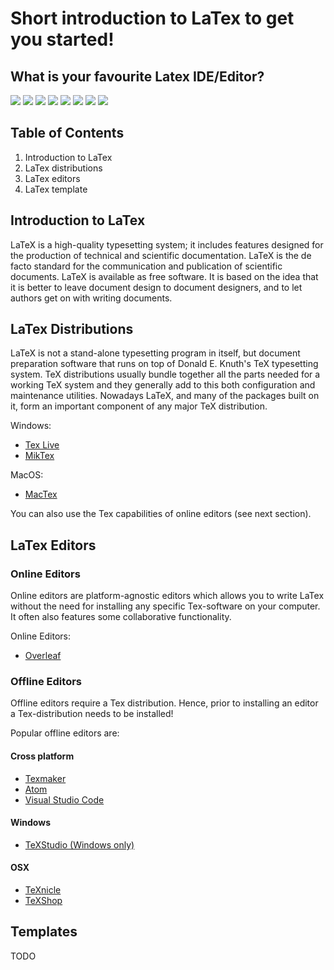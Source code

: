 # Short introduction to LaTex to get you started!

## What is your favourite Latex IDE/Editor?
[![](https://api.gh-polls.com/poll/01C9HTTB45TR77YA5JCTBAMKWQ/TexStudio)](https://api.gh-polls.com/poll/01C9HTTB45TR77YA5JCTBAMKWQ/TexStudio/vote)
[![](https://api.gh-polls.com/poll/01C9HTTB45TR77YA5JCTBAMKWQ/Texmaker)](https://api.gh-polls.com/poll/01C9HTTB45TR77YA5JCTBAMKWQ/Texmaker/vote)
[![](https://api.gh-polls.com/poll/01C9HTTB45TR77YA5JCTBAMKWQ/Atom)](https://api.gh-polls.com/poll/01C9HTTB45TR77YA5JCTBAMKWQ/Atom/vote)
[![](https://api.gh-polls.com/poll/01C9HTTB45TR77YA5JCTBAMKWQ/Visual%20Studio%20Code%20with%20LaTeX-Workshop)](https://api.gh-polls.com/poll/01C9HTTB45TR77YA5JCTBAMKWQ/Visual%20Studio%20Code%20with%20LaTeX-Workshop/vote)
[![](https://api.gh-polls.com/poll/01C9HTTB45TR77YA5JCTBAMKWQ/TeXnicle)](https://api.gh-polls.com/poll/01C9HTTB45TR77YA5JCTBAMKWQ/TeXnicle/vote)
[![](https://api.gh-polls.com/poll/01C9HTTB45TR77YA5JCTBAMKWQ/TeXShop)](https://api.gh-polls.com/poll/01C9HTTB45TR77YA5JCTBAMKWQ/TeXShop/vote)
[![](https://api.gh-polls.com/poll/01C9HTTB45TR77YA5JCTBAMKWQ/Overleaf)](https://api.gh-polls.com/poll/01C9HTTB45TR77YA5JCTBAMKWQ/Overleaf/vote)
[![](https://api.gh-polls.com/poll/01C9HTTB45TR77YA5JCTBAMKWQ/Sublime%20Text%20with%20LaTeXTools%20or%20LaTeXing%20Plugin)](https://api.gh-polls.com/poll/01C9HTTB45TR77YA5JCTBAMKWQ/Sublime%20Text%20with%20LaTeXTools%20or%20LaTeXing%20Plugin/vote)
<!---
[![](https://api.gh-polls.com/poll/01C9HTTB45TR77YA5JCTBAMKWQ/Archimedes)](https://api.gh-polls.com/poll/01C9HTTB45TR77YA5JCTBAMKWQ/Archimedes/vote)
[![](https://api.gh-polls.com/poll/01C9HTTB45TR77YA5JCTBAMKWQ/Bakoma%20TeX%20Word)](https://api.gh-polls.com/poll/01C9HTTB45TR77YA5JCTBAMKWQ/Bakoma%20TeX%20Word/vote)
[![](https://api.gh-polls.com/poll/01C9HTTB45TR77YA5JCTBAMKWQ/Compositor)](https://api.gh-polls.com/poll/01C9HTTB45TR77YA5JCTBAMKWQ/Compositor/vote)
[![](https://api.gh-polls.com/poll/01C9HTTB45TR77YA5JCTBAMKWQ/Emacs%20with%20AUCTeX)](https://api.gh-polls.com/poll/01C9HTTB45TR77YA5JCTBAMKWQ/Emacs%20with%20AUCTeX/vote)
[![](https://api.gh-polls.com/poll/01C9HTTB45TR77YA5JCTBAMKWQ/Emacs%20with%20WhizzyTeX)](https://api.gh-polls.com/poll/01C9HTTB45TR77YA5JCTBAMKWQ/Emacs%20with%20WhizzyTeX/vote)
[![](https://api.gh-polls.com/poll/01C9HTTB45TR77YA5JCTBAMKWQ/gedit%20with%20the%20gedit-LaTeX-plugin)](https://api.gh-polls.com/poll/01C9HTTB45TR77YA5JCTBAMKWQ/gedit%20with%20the%20gedit-LaTeX-plugin/vote)
[![](https://api.gh-polls.com/poll/01C9HTTB45TR77YA5JCTBAMKWQ/Geany%20with%20GeanyLaTeX)](https://api.gh-polls.com/poll/01C9HTTB45TR77YA5JCTBAMKWQ/Geany%20with%20GeanyLaTeX/vote)
[![](https://api.gh-polls.com/poll/01C9HTTB45TR77YA5JCTBAMKWQ/gummi)](https://api.gh-polls.com/poll/01C9HTTB45TR77YA5JCTBAMKWQ/gummi/vote)
[![](https://api.gh-polls.com/poll/01C9HTTB45TR77YA5JCTBAMKWQ/Inlage)](https://api.gh-polls.com/poll/01C9HTTB45TR77YA5JCTBAMKWQ/Inlage/vote)
[![](https://api.gh-polls.com/poll/01C9HTTB45TR77YA5JCTBAMKWQ/IntelliJ%20IDEA)](https://api.gh-polls.com/poll/01C9HTTB45TR77YA5JCTBAMKWQ/IntelliJ%20IDEA/vote)
[![](https://api.gh-polls.com/poll/01C9HTTB45TR77YA5JCTBAMKWQ/jEdit)](https://api.gh-polls.com/poll/01C9HTTB45TR77YA5JCTBAMKWQ/jEdit/vote)
[![](https://api.gh-polls.com/poll/01C9HTTB45TR77YA5JCTBAMKWQ/JOVE)](https://api.gh-polls.com/poll/01C9HTTB45TR77YA5JCTBAMKWQ/JOVE/vote)
[![](https://api.gh-polls.com/poll/01C9HTTB45TR77YA5JCTBAMKWQ/Kile)](https://api.gh-polls.com/poll/01C9HTTB45TR77YA5JCTBAMKWQ/Kile/vote)
[![](https://api.gh-polls.com/poll/01C9HTTB45TR77YA5JCTBAMKWQ/KTikZ)](https://api.gh-polls.com/poll/01C9HTTB45TR77YA5JCTBAMKWQ/KTikZ/vote)
[![](https://api.gh-polls.com/poll/01C9HTTB45TR77YA5JCTBAMKWQ/Latexian)](https://api.gh-polls.com/poll/01C9HTTB45TR77YA5JCTBAMKWQ/Latexian/vote)
[![](https://api.gh-polls.com/poll/01C9HTTB45TR77YA5JCTBAMKWQ/Latexila)](https://api.gh-polls.com/poll/01C9HTTB45TR77YA5JCTBAMKWQ/Latexila/vote)
[![](https://api.gh-polls.com/poll/01C9HTTB45TR77YA5JCTBAMKWQ/LaTeX%20Base)](https://api.gh-polls.com/poll/01C9HTTB45TR77YA5JCTBAMKWQ/LaTeX%20Base/vote)
[![](https://api.gh-polls.com/poll/01C9HTTB45TR77YA5JCTBAMKWQ/LEd)](https://api.gh-polls.com/poll/01C9HTTB45TR77YA5JCTBAMKWQ/LEd/vote)
[![](https://api.gh-polls.com/poll/01C9HTTB45TR77YA5JCTBAMKWQ/LyX)](https://api.gh-polls.com/poll/01C9HTTB45TR77YA5JCTBAMKWQ/LyX/vote)
[![](https://api.gh-polls.com/poll/01C9HTTB45TR77YA5JCTBAMKWQ/Notepad%2B%2B)](https://api.gh-polls.com/poll/01C9HTTB45TR77YA5JCTBAMKWQ/Notepad%2B%2B/vote)
[![](https://api.gh-polls.com/poll/01C9HTTB45TR77YA5JCTBAMKWQ/Open%20LaTeX%20Studio)](https://api.gh-polls.com/poll/01C9HTTB45TR77YA5JCTBAMKWQ/Open%20LaTeX%20Studio/vote)
[![](https://api.gh-polls.com/poll/01C9HTTB45TR77YA5JCTBAMKWQ/Papeeria)](https://api.gh-polls.com/poll/01C9HTTB45TR77YA5JCTBAMKWQ/Papeeria/vote)
[![](https://api.gh-polls.com/poll/01C9HTTB45TR77YA5JCTBAMKWQ/QuatraTeX)](https://api.gh-polls.com/poll/01C9HTTB45TR77YA5JCTBAMKWQ/QuatraTeX/vote)
[![](https://api.gh-polls.com/poll/01C9HTTB45TR77YA5JCTBAMKWQ/RTextDoc)](https://api.gh-polls.com/poll/01C9HTTB45TR77YA5JCTBAMKWQ/RTextDoc/vote)
[![](https://api.gh-polls.com/poll/01C9HTTB45TR77YA5JCTBAMKWQ/DMelt)](https://api.gh-polls.com/poll/01C9HTTB45TR77YA5JCTBAMKWQ/DMelt/vote)
[![](https://api.gh-polls.com/poll/01C9HTTB45TR77YA5JCTBAMKWQ/Scientific%20Word)](https://api.gh-polls.com/poll/01C9HTTB45TR77YA5JCTBAMKWQ/Scientific%20Word/vote)
[![](https://api.gh-polls.com/poll/01C9HTTB45TR77YA5JCTBAMKWQ/Scientific%20Workplace)](https://api.gh-polls.com/poll/01C9HTTB45TR77YA5JCTBAMKWQ/Scientific%20Workplace/vote)
[![](https://api.gh-polls.com/poll/01C9HTTB45TR77YA5JCTBAMKWQ/Scribes)](https://api.gh-polls.com/poll/01C9HTTB45TR77YA5JCTBAMKWQ/Scribes/vote)
[![](https://api.gh-polls.com/poll/01C9HTTB45TR77YA5JCTBAMKWQ/Scribo)](https://api.gh-polls.com/poll/01C9HTTB45TR77YA5JCTBAMKWQ/Scribo/vote)
[![](https://api.gh-polls.com/poll/01C9HTTB45TR77YA5JCTBAMKWQ/ShareLaTeX)](https://api.gh-polls.com/poll/01C9HTTB45TR77YA5JCTBAMKWQ/ShareLaTeX/vote)
[![](https://api.gh-polls.com/poll/01C9HTTB45TR77YA5JCTBAMKWQ/TechWriter)](https://api.gh-polls.com/poll/01C9HTTB45TR77YA5JCTBAMKWQ/TechWriter/vote)
[![](https://api.gh-polls.com/poll/01C9HTTB45TR77YA5JCTBAMKWQ/TeXlipse%20for%20Eclipse)](https://api.gh-polls.com/poll/01C9HTTB45TR77YA5JCTBAMKWQ/TeXlipse%20for%20Eclipse/vote)
[![](https://api.gh-polls.com/poll/01C9HTTB45TR77YA5JCTBAMKWQ/TextMate)](https://api.gh-polls.com/poll/01C9HTTB45TR77YA5JCTBAMKWQ/TextMate/vote)
[![](https://api.gh-polls.com/poll/01C9HTTB45TR77YA5JCTBAMKWQ/TeXworks)](https://api.gh-polls.com/poll/01C9HTTB45TR77YA5JCTBAMKWQ/TeXworks/vote)
[![](https://api.gh-polls.com/poll/01C9HTTB45TR77YA5JCTBAMKWQ/Verbosus)](https://api.gh-polls.com/poll/01C9HTTB45TR77YA5JCTBAMKWQ/Verbosus/vote)
[![](https://api.gh-polls.com/poll/01C9HTTB45TR77YA5JCTBAMKWQ/Vim%20with%20LaTeX-Box)](https://api.gh-polls.com/poll/01C9HTTB45TR77YA5JCTBAMKWQ/Vim%20with%20LaTeX-Box/vote)
[![](https://api.gh-polls.com/poll/01C9HTTB45TR77YA5JCTBAMKWQ/Vim%20with%20LaTeX-plugin)](https://api.gh-polls.com/poll/01C9HTTB45TR77YA5JCTBAMKWQ/Vim%20with%20LaTeX-plugin/vote)
[![](https://api.gh-polls.com/poll/01C9HTTB45TR77YA5JCTBAMKWQ/Vim%20with%20Snipmate%20plugin%20and%20rubber)](https://api.gh-polls.com/poll/01C9HTTB45TR77YA5JCTBAMKWQ/Vim%20with%20Snipmate%20plugin%20and%20rubber/vote)
[![](https://api.gh-polls.com/poll/01C9HTTB45TR77YA5JCTBAMKWQ/Vim%20with%20vimtex)](https://api.gh-polls.com/poll/01C9HTTB45TR77YA5JCTBAMKWQ/Vim%20with%20vimtex/vote)
[![](https://api.gh-polls.com/poll/01C9HTTB45TR77YA5JCTBAMKWQ/WinEdt)](https://api.gh-polls.com/poll/01C9HTTB45TR77YA5JCTBAMKWQ/WinEdt/vote)
[![](https://api.gh-polls.com/poll/01C9HTTB45TR77YA5JCTBAMKWQ/Winefish)](https://api.gh-polls.com/poll/01C9HTTB45TR77YA5JCTBAMKWQ/Winefish/vote)
[![](https://api.gh-polls.com/poll/01C9HTTB45TR77YA5JCTBAMKWQ/WinShell)](https://api.gh-polls.com/poll/01C9HTTB45TR77YA5JCTBAMKWQ/WinShell/vote)
[![](https://api.gh-polls.com/poll/01C9HTTB45TR77YA5JCTBAMKWQ/TeXnicCenter)](https://api.gh-polls.com/poll/01C9HTTB45TR77YA5JCTBAMKWQ/TeXnicCenter/vote)
--->

## Table of Contents
1. Introduction to LaTex
2. LaTex distributions
3. LaTex editors
4. LaTex template

## Introduction to LaTex
LaTeX is a high-quality typesetting system; it includes features designed for the production of technical and scientific documentation. LaTeX is the de facto standard for the communication and publication of scientific documents. LaTeX is available as free software. It is based on the idea that it is better to leave document design to document designers, and to let authors get on with writing documents.

## LaTex Distributions
LaTeX is not a stand-alone typesetting program in itself, but document preparation software that runs on top of Donald E. Knuth's TeX typesetting system. TeX distributions usually bundle together all the parts needed for a working TeX system and they generally add to this both configuration and maintenance utilities. Nowadays LaTeX, and many of the packages built on it, form an important component of any major TeX distribution.

Windows:
- [Tex Live](http://www.tug.org/texlive/)
- [MikTex](https://miktex.org/)

MacOS:
- [MacTex](http://www.tug.org/mactex/)

You can also use the Tex capabilities of online editors (see next section).

## LaTex Editors

### Online Editors
Online editors are platform-agnostic editors which allows you to write LaTex without the need for installing any specific Tex-software on your computer. It often also features some collaborative functionality.

Online Editors:
- [Overleaf](https://github.com/BertCox/LaTex/blob/master/installation-procedure/overleaf.md)

### Offline Editors
Offline editors require a Tex distribution. Hence, prior to installing an editor a Tex-distribution needs to be installed!

Popular offline editors are:

#### Cross platform
 - [Texmaker](https://github.com/BertCox/LaTex/blob/master/installation-procedure/TeXmaker.md)
 - [Atom](installation-procedure/ATOM.md)
 - [Visual Studio Code](https://github.com/BertCox/LaTex/blob/master/installation-procedure/VisualStudioCode.md)
 
#### Windows
 - [TeXStudio (Windows only)](https://github.com/BertCox/LaTex/blob/master/installation-procedure/TeXStudio.md)

#### OSX
 - [TeXnicle](https://github.com/BertCox/LaTex/blob/master/installation-procedure/TeXnicle.md)
 - [TeXShop](https://github.com/BertCox/LaTex/blob/master/installation-procedure/TeXShop.md)

## Templates
TODO
